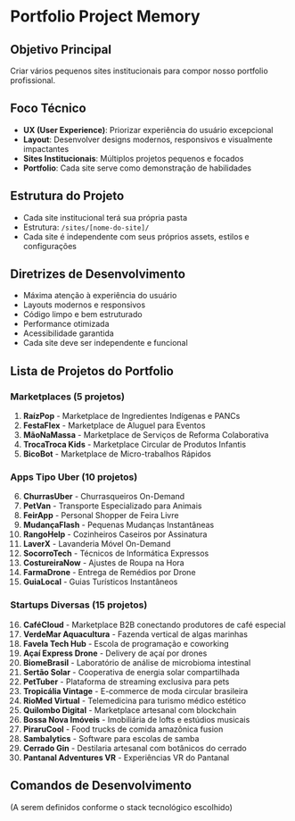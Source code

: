 # Portfolio Project Memory

## Objetivo Principal
Criar vários pequenos sites institucionais para compor nosso portfolio profissional.

## Foco Técnico
- **UX (User Experience)**: Priorizar experiência do usuário excepcional
- **Layout**: Desenvolver designs modernos, responsivos e visualmente impactantes
- **Sites Institucionais**: Múltiplos projetos pequenos e focados
- **Portfolio**: Cada site serve como demonstração de habilidades

## Estrutura do Projeto
- Cada site institucional terá sua própria pasta
- Estrutura: `/sites/[nome-do-site]/`
- Cada site é independente com seus próprios assets, estilos e configurações

## Diretrizes de Desenvolvimento
- Máxima atenção à experiência do usuário
- Layouts modernos e responsivos
- Código limpo e bem estruturado
- Performance otimizada
- Acessibilidade garantida
- Cada site deve ser independente e funcional

## Lista de Projetos do Portfolio

### Marketplaces (5 projetos)
1. **RaízPop** - Marketplace de Ingredientes Indígenas e PANCs
2. **FestaFlex** - Marketplace de Aluguel para Eventos
3. **MãoNaMassa** - Marketplace de Serviços de Reforma Colaborativa
4. **TrocaTroca Kids** - Marketplace Circular de Produtos Infantis
5. **BicoBot** - Marketplace de Micro-trabalhos Rápidos

### Apps Tipo Uber (10 projetos)
6. **ChurrasUber** - Churrasqueiros On-Demand
7. **PetVan** - Transporte Especializado para Animais
8. **FeirApp** - Personal Shopper de Feira Livre
9. **MudançaFlash** - Pequenas Mudanças Instantâneas
10. **RangoHelp** - Cozinheiros Caseiros por Assinatura
11. **LaverX** - Lavanderia Móvel On-Demand
12. **SocorroTech** - Técnicos de Informática Expressos
13. **CostureiraNow** - Ajustes de Roupa na Hora
14. **FarmaDrone** - Entrega de Remédios por Drone
15. **GuiaLocal** - Guias Turísticos Instantâneos

### Startups Diversas (15 projetos)
16. **CaféCloud** - Marketplace B2B conectando produtores de café especial
17. **VerdeMar Aquacultura** - Fazenda vertical de algas marinhas
18. **Favela Tech Hub** - Escola de programação e coworking
19. **Açaí Express Drone** - Delivery de açaí por drones
20. **BiomeBrasil** - Laboratório de análise de microbioma intestinal
21. **Sertão Solar** - Cooperativa de energia solar compartilhada
22. **PetTuber** - Plataforma de streaming exclusiva para pets
23. **Tropicália Vintage** - E-commerce de moda circular brasileira
24. **RioMed Virtual** - Telemedicina para turismo médico estético
25. **Quilombo Digital** - Marketplace artesanal com blockchain
26. **Bossa Nova Imóveis** - Imobiliária de lofts e estúdios musicais
27. **PiraruCool** - Food trucks de comida amazônica fusion
28. **Sambalytics** - Software para escolas de samba
29. **Cerrado Gin** - Destilaria artesanal com botânicos do cerrado
30. **Pantanal Adventures VR** - Experiências VR do Pantanal

## Comandos de Desenvolvimento
(A serem definidos conforme o stack tecnológico escolhido)